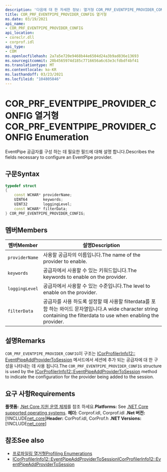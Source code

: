 ```yaml
---
description: '다음에 대 한 자세한 정보: 열거형 COR_PRF_EVENTPIPE_PROVIDER_CONFIG'
title: COR_PRF_EVENTPIPE_PROVIDER_CONFIG 열거형
ms.date: 03/19/2021
api_name:
- COR_PRF_EVENTPIPE_PROVIDER_CONFIG
api_location:
- coreclr.dll
- corprof.idl
api_type:
- COM
ms.openlocfilehash: 2a7a5e720e9468b44e6504d24a3b9ad836e13693
ms.sourcegitcommit: 20b4565974d185c7716656a6c63e3cfdbdf4bf41
ms.translationtype: MT
ms.contentlocale: ko-KR
ms.lasthandoff: 03/23/2021
ms.locfileid: "104805846"
---
```

# <a name="cor_prf_eventpipe_provider_config-enumeration"></a><span data-ttu-id="6a0c0-103">COR_PRF_EVENTPIPE_PROVIDER_CONFIG 열거형</span><span class="sxs-lookup"><span data-stu-id="6a0c0-103">COR_PRF_EVENTPIPE_PROVIDER_CONFIG Enumeration</span></span>

<span data-ttu-id="6a0c0-104">EventPipe 공급자를 구성 하는 데 필요한 필드에 대해 설명 합니다.</span><span class="sxs-lookup"><span data-stu-id="6a0c0-104">Describes the fields necessary to configure an EventPipe provider.</span></span>
  
## <a name="syntax"></a><span data-ttu-id="6a0c0-105">구문</span><span class="sxs-lookup"><span data-stu-id="6a0c0-105">Syntax</span></span>  
  
```cpp  
typedef struct
{
    const WCHAR* providerName;
    UINT64       keywords;
    UINT32       loggingLevel;
    const WCHAR* filterData;
} COR_PRF_EVENTPIPE_PROVIDER_CONFIG;
```  
  
## <a name="members"></a><span data-ttu-id="6a0c0-106">멤버</span><span class="sxs-lookup"><span data-stu-id="6a0c0-106">Members</span></span>  
  
|<span data-ttu-id="6a0c0-107">멤버</span><span class="sxs-lookup"><span data-stu-id="6a0c0-107">Member</span></span>|<span data-ttu-id="6a0c0-108">설명</span><span class="sxs-lookup"><span data-stu-id="6a0c0-108">Description</span></span>|  
|------------|-----------------|  
|`providerName`|<span data-ttu-id="6a0c0-109">사용할 공급자의 이름입니다.</span><span class="sxs-lookup"><span data-stu-id="6a0c0-109">The name of the provider to enable.</span></span>|  
|`keywords`|<span data-ttu-id="6a0c0-110">공급자에서 사용할 수 있는 키워드입니다.</span><span class="sxs-lookup"><span data-stu-id="6a0c0-110">The keywords to enable on the provider.</span></span>|  
|`loggingLevel`|<span data-ttu-id="6a0c0-111">공급자에서 사용할 수 있는 수준입니다.</span><span class="sxs-lookup"><span data-stu-id="6a0c0-111">The level to enable on the provider.</span></span>|  
|`filterData`|<span data-ttu-id="6a0c0-112">공급자를 사용 하도록 설정할 때 사용할 filterdata를 포함 하는 와이드 문자열입니다.</span><span class="sxs-lookup"><span data-stu-id="6a0c0-112">A wide character string containing the filterdata to use when enabling the provider.</span></span>|  
  
## <a name="remarks"></a><span data-ttu-id="6a0c0-113">설명</span><span class="sxs-lookup"><span data-stu-id="6a0c0-113">Remarks</span></span>  

 <span data-ttu-id="6a0c0-114">`COR_PRF_EVENTPIPE_PROVIDER_CONFIG`이 구조는 [ICorProfilerInfo12:: EventPipeAddProviderToSession](icorprofilerinfo12-eventpipeaddprovidertosession-method.md) 메서드에서 세션에 추가 되는 공급자에 대 한 구성을 나타내는 데 사용 됩니다.</span><span class="sxs-lookup"><span data-stu-id="6a0c0-114">The `COR_PRF_EVENTPIPE_PROVIDER_CONFIG` structure is used by the [ICorProfilerInfo12::EventPipeAddProviderToSession](icorprofilerinfo12-eventpipeaddprovidertosession-method.md) method to indicate the configuration for the provider being added to the session.</span></span>
  
## <a name="requirements"></a><span data-ttu-id="6a0c0-115">요구 사항</span><span class="sxs-lookup"><span data-stu-id="6a0c0-115">Requirements</span></span>  

<span data-ttu-id="6a0c0-116">**플랫폼:** [.Net Core 지원 운영 체제](../../../core/install/windows.md?pivots=os-windows)를 참조 하세요.</span><span class="sxs-lookup"><span data-stu-id="6a0c0-116">**Platforms:** See [.NET Core supported operating systems](../../../core/install/windows.md?pivots=os-windows).</span></span>
<span data-ttu-id="6a0c0-117">**헤더:** Corprof.idl, Corprof.idl **.Net 버전:**[!INCLUDE[net_core](../../../../includes/net-core-50-md.md)]</span><span class="sxs-lookup"><span data-stu-id="6a0c0-117">**Header:** CorProf.idl, CorProf.h **.NET Versions:** [!INCLUDE[net_core](../../../../includes/net-core-50-md.md)]</span></span>
  
## <a name="see-also"></a><span data-ttu-id="6a0c0-118">참조</span><span class="sxs-lookup"><span data-stu-id="6a0c0-118">See also</span></span>

- [<span data-ttu-id="6a0c0-119">프로파일링 열거형</span><span class="sxs-lookup"><span data-stu-id="6a0c0-119">Profiling Enumerations</span></span>](profiling-enumerations.md)
- [<span data-ttu-id="6a0c0-120">ICorProfilerInfo12::EventPipeAddProviderToSession</span><span class="sxs-lookup"><span data-stu-id="6a0c0-120">ICorProfilerInfo12::EventPipeAddProviderToSession</span></span>](icorprofilerinfo12-eventpipeaddprovidertosession-method.md)
